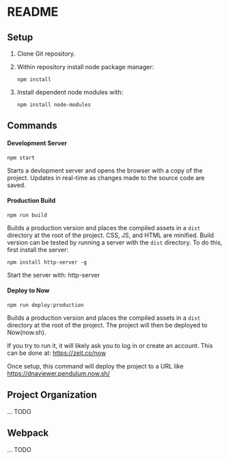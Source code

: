 # README

## Setup

1. Clone Git repository. 
2. Within repository install node package manager:

    `npm install`


3. Install dependent node modules with:

    `npm install node-modules`

## Commands

#### Development Server
    npm start
Starts a devlopment server and opens the browser with a copy of the project. Updates in real-time as changes made to the source code are saved.


#### Production Build
    npm run build
Builds a production version and places the compiled assets in a `dist` directory at the root of the project. CSS, JS, and HTML are minified. Build version can be tested by running a server with the `dist` directory. To do this, first install the server:

    npm install http-server -g
Start the server with:
    http-server
#### Deploy to Now
    npm run deploy:production
Builds a production version and places the compiled assets in a `dist` directory at the root of the project. The project will then be deployed to Now(now.sh). 

If you try to run it, it will likely ask you to log in or create an
account. This can be done at:
https://zeit.co/now

Once setup, this command will deploy the project to a URL like
https://dnaviewer.pendulum.now.sh/


## Project Organization

... TODO


## Webpack

... TODO









